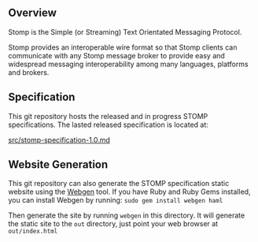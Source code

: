 Overview
--------

Stomp is the Simple (or Streaming) Text Orientated Messaging Protocol.

Stomp provides an interoperable wire format so that Stomp clients can
communicate with any Stomp message broker to provide easy and widespread
messaging interoperability among many languages, platforms and brokers.

Specification
-------------

This git repository hosts the released and in progress STOMP specifications.  The
lasted released specification is located at:

[src/stomp-specification-1.0.md](src/stomp-specification-1.0.md)

Website Generation
------------------

This git repository can also generate the STOMP specification static website using the 
[Webgen](http://webgen.rubyforge.org/) tool.  If you have Ruby and Ruby Gems installed,
you can install Webgen by running: `sudo gem install webgen haml`

Then generate the site by running `webgen` in this directory.  It will generate the 
static site to the `out` directory, just point your web browser at `out/index.html`




